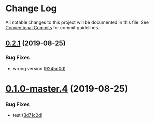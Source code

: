 # Change Log

All notable changes to this project will be documented in this file.
See [Conventional Commits](https://conventionalcommits.org) for commit guidelines.

## [0.2.1](https://github.com/christoferolaison/skapa/compare/@skapa/test-package@0.1.0-master.4...@skapa/test-package@0.2.1) (2019-08-25)

### Bug Fixes

- wrong version ([9245d0d](https://github.com/christoferolaison/skapa/commit/9245d0d))

# [0.1.0-master.4](https://github.com/christoferolaison/skapa/compare/@skapa/test-package@0.1.0-master.3...@skapa/test-package@0.1.0-master.4) (2019-08-25)

### Bug Fixes

- test ([3d71c2d](https://github.com/christoferolaison/skapa/commit/3d71c2d))
